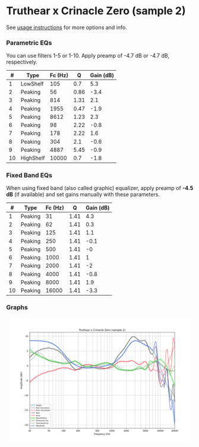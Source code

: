 # Truthear x Crinacle Zero (sample 2)
See [usage instructions](https://github.com/jaakkopasanen/AutoEq#usage) for more options and info.

### Parametric EQs
You can use filters 1-5 or 1-10. Apply preamp of -4.7 dB or -4.7 dB, respectively.

|   # | Type      |   Fc (Hz) |    Q |   Gain (dB) |
|-----|-----------|-----------|------|-------------|
|   1 | LowShelf  |       105 | 0.7  |         5.3 |
|   2 | Peaking   |        56 | 0.86 |        -3.4 |
|   3 | Peaking   |       814 | 1.31 |         2.1 |
|   4 | Peaking   |      1955 | 0.47 |        -1.9 |
|   5 | Peaking   |      8612 | 1.23 |         2.3 |
|   6 | Peaking   |        98 | 2.22 |        -0.8 |
|   7 | Peaking   |       178 | 2.22 |         1.6 |
|   8 | Peaking   |       304 | 2.1  |        -0.6 |
|   9 | Peaking   |      4887 | 5.45 |        -0.9 |
|  10 | HighShelf |     10000 | 0.7  |        -1.8 |

### Fixed Band EQs
When using fixed band (also called graphic) equalizer, apply preamp of **-4.5 dB** (if available) and set gains manually with these parameters.

|   # | Type    |   Fc (Hz) |    Q |   Gain (dB) |
|-----|---------|-----------|------|-------------|
|   1 | Peaking |        31 | 1.41 |         4.3 |
|   2 | Peaking |        62 | 1.41 |         0.3 |
|   3 | Peaking |       125 | 1.41 |         1.1 |
|   4 | Peaking |       250 | 1.41 |        -0.1 |
|   5 | Peaking |       500 | 1.41 |        -0   |
|   6 | Peaking |      1000 | 1.41 |         1   |
|   7 | Peaking |      2000 | 1.41 |        -2   |
|   8 | Peaking |      4000 | 1.41 |        -0.8 |
|   9 | Peaking |      8000 | 1.41 |         1.9 |
|  10 | Peaking |     16000 | 1.41 |        -3.3 |

### Graphs
![](./Truthear%20x%20Crinacle%20Zero%20(sample%202).png)
